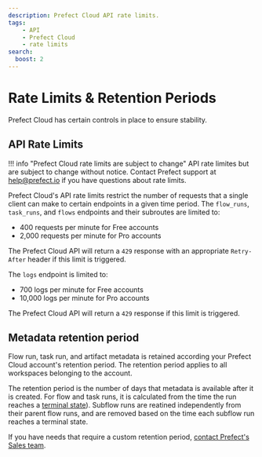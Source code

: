 ```yaml
---
description: Prefect Cloud API rate limits.
tags:
    - API
    - Prefect Cloud
    - rate limits
search:
  boost: 2
---
```


# Rate Limits & Retention Periods <span class="badge cloud"></span>

Prefect Cloud has certain controls in place to ensure stability.

## API Rate Limits

!!! info "Prefect Cloud rate limits are subject to change"
    API rate limites but are subject to change without notice.
    Contact Prefect support at [help@prefect.io](mailto:help@prefect.io) if you have questions about rate limits.

Prefect Cloud's API rate limits restrict the number of requests that a single client can make to certain endpoints in a given time period. The `flow_runs`, `task_runs`, and `flows` endpoints and their subroutes are limited to:

- 400 requests per minute for Free accounts
- 2,000 requests per minute for Pro accounts

The Prefect Cloud API will return a `429` response with an appropriate `Retry-After` header if this limit is triggered.

The `logs` endpoint is limited to:

- 700 logs per minute for Free accounts
- 10,000 logs per minute for Pro accounts

The Prefect Cloud API will return a `429` response if this limit is triggered.

## Metadata retention period

Flow run, task run, and artifact metadata is retained according your Prefect Cloud account's retention period.
The retention period applies to all workspaces belonging to the account.

The retention period is the number of days that metadata is available after it is created. 
For flow and task runs, it is calculated from the time the run reaches a [terminal state](/concepts/states/#state-types)). 
Subflow runs are reatined independently from their parent flow runs, and are removed based on the time each subflow run reaches a terminal state.

If you have needs that require a custom retention period, [contact Prefect's Sales team](https://www.prefect.io/pricing).
